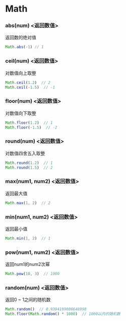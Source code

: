 # Math

### abs(num) <返回数值>
返回数的绝对值
```js
Math.abs(-1) // 1
```

### ceil(num) <返回数值>
对数值向上取整
```js
Math.ceil(1.2)  // 2
Math.ceil(-1.5)  // -1
```

### floor(num) <返回数值>
对数值向下取整
```js
Math.floor(1.2)  // 1
Math.floor(-1.5)  // -2
```

### round(num) <返回数值>
对数值四舍五入取整
```js
Math.round(1.2)  // 1
Math.round(1.5)  // 2
```

### max(num1, num2) <返回数值>
返回最大值
```js
Math.max(1, 2)  // 2
```

### min(num1, num2) <返回数值>
返回最小值
```js
Math.min(1, 2)  // 1
```

### pow(num1, num2) <返回数值>
返回num1的num2次幂
```js
Math.pow(10, 3)  // 1000
```

### random(num) <返回数值>
返回0 ~ 1之间的随机数
```js
Math.random()  // 0.9394199008648998
Math.floor(Math.random() * 1000)  // 1000以内的随机数
```